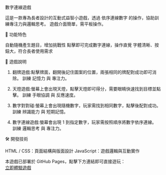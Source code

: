 數字連線遊戲

這是一款專為長者設計的互動式益智小遊戲，透過 依序連線數字 的操作，協助訓練專注力與邏輯思考。
遊戲介面簡單，需平板操作。

🎯 功能特色

自動隨機產生題目，增加挑戰性
點擊即可完成數字連線，操作直覺
字體清晰、按鈕大，符合長者使用需求

📖 遊戲說明

1. 翻牌遊戲:點擊牌面，翻開後記住圖案的位置，兩張相同的牌配對成功即可消除。
   訓練 記憶力 與 專注力。

2. 天燈遊戲:螢幕上會出現天燈，點擊天燈即可得分，需要眼睛快速找到目標並點擊。
   訓練 手眼協調 與 反應速度。

3. 數字對對碰:螢幕上會出現隨機數字，玩家需找到相同數字，點擊後配對成功。
   訓練 辨識能力 與 短期記憶。

4. 數字連線遊戲:螢幕會出現 1 到指定數字，玩家需按照順序將數字依序連線。
   訓練 邏輯思考 與 專注力。

🛠️ 開發技術

HTML / CSS：頁面結構與版面設計
JavaScript：遊戲邏輯與互動實作

本遊戲已部署於 GitHub Pages，點擊下方連結即可直接遊玩：  
[立即體驗遊戲](https://yisyua.github.io/Senior-games/Topics_v1/)


